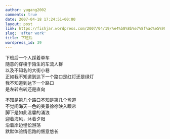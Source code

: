 ```yaml
---
author: yugang2002
comments: true
date: 2007-04-18 17:24:51+00:00
layout: post
link: https://fishjar.wordpress.com/2007/04/19/%e4%b8%8b%e7%8f%ad%e5%90%8e/
slug: 'after work'
title: 下班后
wordpress_id: 39
---
```


下班后一个人踩着单车  
随意的穿梭于陌生的车流人群  
以及不知名的大街小巷  
正如我不知道到达下一个路口是红灯还是绿灯  
我不知道到达下一个路口  
是左转右转还是直向  
  
不知是第几个路口不知是第几个弯道  
不觉间海天一色的美景徐徐映入眼帘  
脚下是如此温馨的涌浪  
迎着海风，沐着夕阳  
沿着岸边惺忪游荡  
默默体验情侣路的惬意悠长  
  

